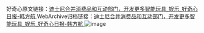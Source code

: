 好奇心原文链接：[迪士尼合并消费品和互动部门，开发更多智能玩具_娱乐_好奇心日报-韩方航 ](https://www.qdaily.com/articles/11418.html)
WebArchive归档链接：[迪士尼合并消费品和互动部门，开发更多智能玩具_娱乐_好奇心日报-韩方航 ](http://web.archive.org/web/20160409025335/http://www.qdaily.com/articles/11418.html)
![image](http://ww3.sinaimg.cn/large/007d5XDply1g3wha34tnwj30u02nnh74)